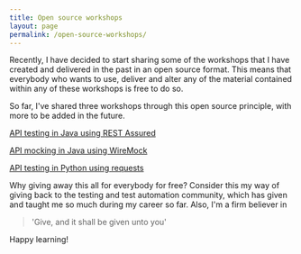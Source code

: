 ```yaml
---
title: Open source workshops
layout: page
permalink: /open-source-workshops/
---
```

Recently, I have decided to start sharing some of the workshops that I have created and delivered in the past in an open source format. This means that everybody who wants to use, deliver and alter any of the material contained within any of these workshops is free to do so.

So far, I've shared three workshops through this open source principle, with more to be added in the future.

<p><a href="https://github.com/basdijkstra/rest-assured-workshop" target="_blank" rel="noopener noreferrer" class="btn btn--primary">API testing in Java using REST Assured</a></p>

<p><a href="https://github.com/basdijkstra/wiremock-workshop" target="_blank" rel="noopener noreferrer" class="btn btn--primary">API mocking in Java using WireMock</a></p>

<p><a href="https://github.com/basdijkstra/requests-workshop" target="_blank" rel="noopener noreferrer" class="btn btn--primary">API testing in Python using requests</a></p>

Why giving away this all for everybody for free? Consider this my way of giving back to the testing and test automation community, which has given and taught me so much during my career so far. Also, I'm a firm believer in

> 'Give, and it shall be given unto you'

Happy learning!